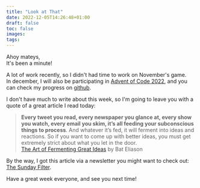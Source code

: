 ```yaml
---
title: "Look at That"
date: 2022-12-05T14:26:48+01:00
draft: false
toc: false
images:
tags:
---
```


Ahoy mateys,  
It's been a minute!  

A lot of work recently, so I didn't had time to work on November's game.  
In december, I will also be participating in [Advent of Code 2022](https://adventofcode.com/), and you can check my progress on [github](https://github.com/thibaudio/aoc-2022).

I don't have much to write about this week, so I'm going to leave you with a quote of a great article I read today:  
> **Every tweet you read, every newspaper you glance at, every show you watch, every email you skim, it’s all feeding your subconscious things to process**. And whatever it’s fed, it will ferment into ideas and reactions. So if you want to come up with better ideas, you must get extremely strict about what you let in the door.  
[The Art of Fermenting Great Ideas](https://blog.nateliason.com/p/fermenting-great-ideas) by Bat Eliason  

By the way, I got this article via a newsletter you might want to check out: [The Sunday Filter](https://www.stephenwise.com/newsletter).

Have a great week everyone, and see you next time!

